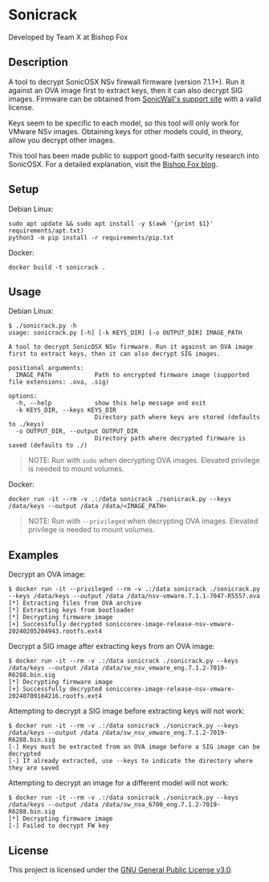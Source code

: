 # Sonicrack

Developed by Team X at Bishop Fox

## Description

A tool to decrypt SonicOSX NSv firewall firmware (version 7.1.1+). Run it against an OVA image first to extract keys, then it can also decrypt SIG images. Firmware can be obtained from [SonicWall's support site](https://www.mysonicwall.com/muir/ui/workspace/m/feature/download-center) with a valid license.

Keys seem to be specific to each model, so this tool will only work for VMware NSv images. Obtaining keys for other models could, in theory, allow you decrypt other images.

This tool has been made public to support good-faith security research into SonicOSX. For a detailed explanation, visit the [Bishop Fox blog](https://bishopfox.com/blog).

## Setup

Debian Linux:

```
sudo apt update && sudo apt install -y $(awk '{print $1}' requirements/apt.txt)
python3 -m pip install -r requirements/pip.txt
```

Docker:

```
docker build -t sonicrack .
```

## Usage

Debian Linux:

```
$ ./sonicrack.py -h
usage: sonicrack.py [-h] [-k KEYS_DIR] [-o OUTPUT_DIR] IMAGE_PATH

A tool to decrypt SonicOSX NSv firmware. Run it against an OVA image first to extract keys, then it can also decrypt SIG images.

positional arguments:
  IMAGE_PATH            Path to encrypted firmware image (supported file extensions: .ova, .sig)

options:
  -h, --help            show this help message and exit
  -k KEYS_DIR, --keys KEYS_DIR
                        Directory path where keys are stored (defaults to ./keys)
  -o OUTPUT_DIR, --output OUTPUT_DIR
                        Directory path where decrypted firmware is saved (defaults to ./)
```

> NOTE: Run with `sudo` when decrypting OVA images. Elevated privilege is needed to mount volumes.

Docker:

```
docker run -it --rm -v .:/data sonicrack ./sonicrack.py --keys /data/keys --output /data /data/<IMAGE_PATH>
```

> NOTE: Run with `--privileged` when decrypting OVA images. Elevated privilege is needed to mount volumes.

## Examples

Decrypt an OVA image:

```
$ docker run -it --privileged --rm -v .:/data sonicrack ./sonicrack.py --keys /data/keys --output /data /data/nsv-vmware.7.1.1-7047-R5557.ova
[*] Extracting files from OVA archive
[*] Extracting keys from bootloader
[*] Decrypting firmware image
[+] Successfully decrypted soniccorex-image-release-nsv-vmware-20240205204943.rootfs.ext4
```

Decrypt a SIG image after extracting keys from an OVA image:

```
$ docker run -it --rm -v .:/data sonicrack ./sonicrack.py --keys /data/keys --output /data /data/sw_nsv_vmware_eng.7.1.2-7019-R6288.bin.sig
[*] Decrypting firmware image
[+] Successfully decrypted soniccorex-image-release-nsv-vmware-20240709184216.rootfs.ext4
```

Attempting to decrypt a SIG image before extracting keys will not work:

```
$ docker run -it --rm -v .:/data sonicrack ./sonicrack.py --keys /data/keys --output /data /data/sw_nsv_vmware_eng.7.1.2-7019-R6288.bin.sig
[-] Keys must be extracted from an OVA image before a SIG image can be decrypted
[-] If already extracted, use --keys to indicate the directory where they are saved
```

Attempting to decrypt an image for a different model will not work:

```
$ docker run -it --rm -v .:/data sonicrack ./sonicrack.py --keys /data/keys --output /data /data/sw_nsa_6700_eng.7.1.2-7019-R6288.bin.sig
[*] Decrypting firmware image
[-] Failed to decrypt FW key
```

## License

This project is licensed under the [GNU General Public License v3.0](LICENSE).
